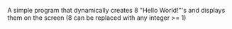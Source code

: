 A simple program that dynamically creates 8 "Hello World!"'s and displays them on the screen (8 can be replaced with any integer >= 1)